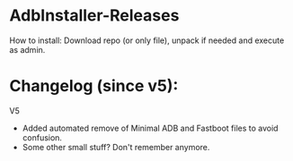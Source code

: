 # AdbInstaller-Releases
How to install: Download repo (or only file), unpack if needed and execute as admin.

# Changelog (since v5):
V5

- Added automated remove of Minimal ADB and Fastboot files to avoid confusion.
- Some other small stuff? Don't remember anymore.

